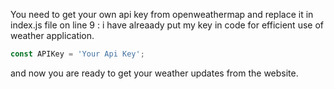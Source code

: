 
You need to get your own api key from openweathermap and replace it in index.js file on line 9 :
i have alreaady put my key in code for efficient use of weather application.

```javascript
const APIKey = 'Your Api Key';
```


and now you are ready to get your weather updates from the website.
